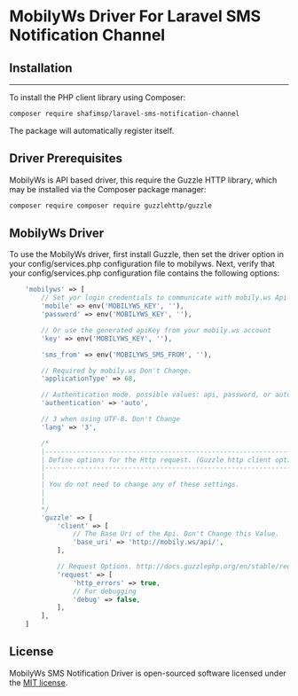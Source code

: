 # MobilyWs Driver For Laravel SMS Notification Channel

## Installation
------------

To install the PHP client library using Composer:

```bash
composer require shafimsp/laravel-sms-notification-channel
```

The package will automatically register itself.

## Driver Prerequisites

MobilyWs is API based driver, this require the Guzzle HTTP library, which may be installed via the Composer package manager:

```bash
composer require composer require guzzlehttp/guzzle
```

## MobilyWs Driver

To use the MobilyWs driver, first install Guzzle, then set the driver option in your  config/services.php configuration file to mobilyws. Next, verify that your config/services.php configuration file contains the following options:

```php
    'mobilyws' => [
        // Set yor login credentials to communicate with mobily.ws Api
        'mobile' => env('MOBILYWS_KEY', ''),
        'password' => env('MOBILYWS_KEY', ''),

        // Or use the generated apiKey from your mobily.ws account
        'key' => env('MOBILYWS_KEY', ''),

        'sms_from' => env('MOBILYWS_SMS_FROM', ''),

        // Required by mobily.ws Don't Change.
        'applicationType' => 68,

        // Authentication mode. possible values: api, password, or auto
        'authentication' => 'auto',

        // 3 when using UTF-8. Don't Change
        'lang' => '3',

        /*
        |--------------------------------------------------------------------------
        | Define options for the Http request. (Guzzle http client options)
        |--------------------------------------------------------------------------
        |
        | You do not need to change any of these settings.
        |
        |
        */
        'guzzle' => [
            'client' => [
                // The Base Uri of the Api. Don't Change this Value.
                'base_uri' => 'http://mobily.ws/api/',
            ],

            // Request Options. http://docs.guzzlephp.org/en/stable/request-options.html
            'request' => [
                'http_errors' => true,
                // For debugging
                'debug' => false,
            ],
        ],
    ]
```

## License

MobilyWs SMS Notification Driver is open-sourced software licensed under the [MIT license](LICENSE.md).
